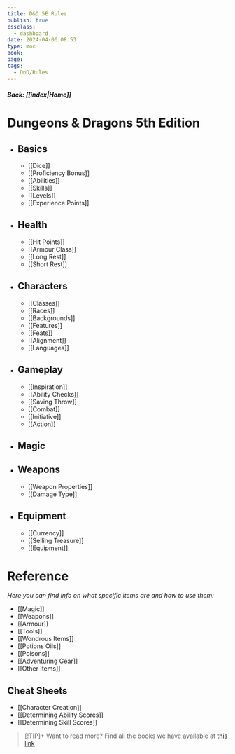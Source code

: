 ```yaml
---
title: D&D 5E Rules
publish: true
cssclass:
  - dashboard
date: 2024-04-06 08:53
type: moc
book: 
page: 
tags:
  - DnD/Rules
---
```

##### Back: [[index|Home]] 
# Dungeons & Dragons 5th Edition
- ## Basics
	- [[Dice]]
	- [[Proficiency Bonus]]
	- [[Abilities]]
	- [[Skills]]
	- [[Levels]]
	- [[Experience Points]]
- ## Health
	- [[Hit Points]]
	- [[Armour Class]]
	- [[Long Rest]]
	- [[Short Rest]]
- ## Characters
	- [[Classes]]
	- [[Races]]
	- [[Backgrounds]]
	- [[Features]]
	- [[Feats]]
	- [[Alignment]]
	- [[Languages]]
- ## Gameplay
	- [[Inspiration]]
	- [[Ability Checks]]
	- [[Saving Throw]]
	- [[Combat]]
	- [[Initiative]]
	- [[Action]]
- ## Magic
- ## Weapons
	- [[Weapon Properties]]
	- [[Damage Type]]
- ## Equipment
	- [[Currency]]
	- [[Selling Treasure]]
	- [[Equipment]]


# Reference
*Here you can find info on what specific items are and how to use them:*
- [[Magic]]
- [[Weapons]]
- [[Armour]]
- [[Tools]]
- [[Wondrous Items]]
- [[Potions Oils]]
- [[Poisons]]
- [[Adventuring Gear]]
- [[Other Items]]
## Cheat Sheets
- [[Character Creation]]
- [[Determining Ability Scores]]
- [[Determining Skill Scores]]

> [!TIP]+ Want to read more?
> Find all the books we have available at [this link](https://drive.google.com/drive/folders/1O5bhpYizcIT5xxAoLOuzCRht_PVS7VSG?usp=sharing)

